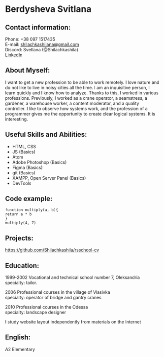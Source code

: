 
Berdysheva Svitlana
===================


Contact information:  
--------------------

Phone: +38 097 1517435  
E-mail: shilachkashilana@gmail.com  
Discord: Svetlana (@Shilachkashila)  
[LinkedIn](https://www.linkedin.com/in/svetlana-berdysheva-986863210/)  


About Myself:  
-------------

I want to get a new profession to be able to work remotely. I love nature and do not like to live in noisy cities all the time. I am an inquisitive person, I learn quickly and I know how to analyze. Thanks to this, I worked in various professions. Previously, I worked as a crane operator, a seamstress, a gardener, a warehouse worker, a content moderator, and a quality controller.
I like to observe how systems work, and the profession of a programmer gives me the opportunity to create clear logical systems. It is interesting.  


Useful Skills and Abilities:  
----------------------------

 + HTML, CSS  
 + JS (Basics)
 + Atom   
 + Adobe Photoshop (Basics)  
 + Figma (Basics)
 + git (Basics)  
 + XAMPP, Open Server Panel (Basics)  
 + DevTools


Code example:  
-------------

    function multiply(a, b){
    return a * b
    }
    multiply(4, 7)


Projects:  
--------

<https://github.com/Shilachkashila/rsschool-cv>


Education:  
---------

1999-2002 Vocational and technical school number 7, Oleksandria  
specialty: tailor.  

2006 Professional courses in the village of Vlasivka  
specialty: operator of bridge and gantry cranes  

2010 Professional courses in the Odessa  
specialty: landscape designer  

I study website layout independently from materials on the Internet


English:  
-------

A2 Elementary
